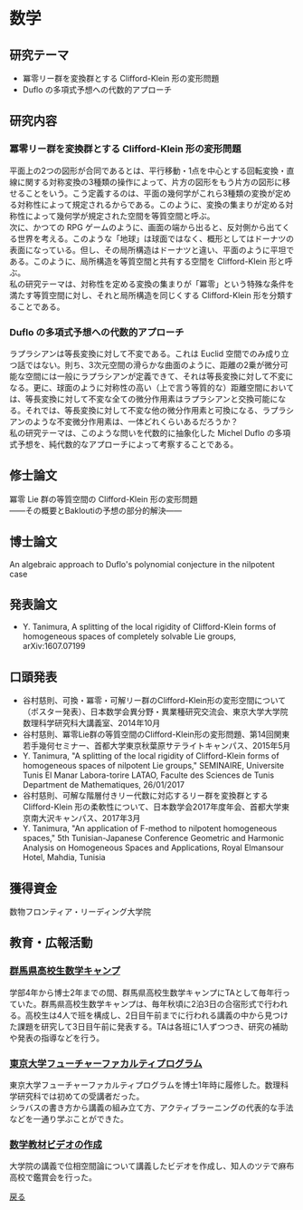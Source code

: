 # 数学

## 研究テーマ
- 冪零リー群を変換群とする Clifford-Klein 形の変形問題
- Duflo の多項式予想への代数的アプローチ

## 研究内容
### 冪零リー群を変換群とする Clifford-Klein 形の変形問題
平面上の2つの図形が合同であるとは、平行移動・1点を中心とする回転変換・直線に関する対称変換の3種類の操作によって、片方の図形をもう片方の図形に移せることをいう。こう定義するのは、平面の幾何学がこれら3種類の変換が定める対称性によって規定されるからである。このように、変換の集まりが定める対称性によって幾何学が規定された空間を等質空間と呼ぶ。  
次に、かつての RPG ゲームのように、画面の端から出ると、反対側から出てくる世界を考える。このような「地球」は球面ではなく、概形としてはドーナツの表面になっている。但し、その局所構造はドーナツと違い、平面のように平坦である。このように、局所構造を等質空間と共有する空間を Clifford-Klein 形と呼ぶ。  
私の研究テーマは、対称性を定める変換の集まりが「冪零」という特殊な条件を満たす等質空間に対し、それと局所構造を同じくする Clifford-Klein 形を分類することである。

### Duflo の多項式予想への代数的アプローチ
ラプラシアンは等長変換に対して不変である。これは Euclid 空間でのみ成り立つ話ではない。則ち、3次元空間の滑らかな曲面のように、距離の2乗が微分可能な空間には一般にラプラシアンが定義できて、それは等長変換に対して不変になる。更に、球面のように対称性の高い（上で言う等質的な）距離空間においては、等長変換に対して不変な全ての微分作用素はラプラシアンと交換可能になる。それでは、等長変換に対して不変な他の微分作用素と可換になる、ラプラシアンのような不変微分作用素は、一体どれくらいあるだろうか？  
私の研究テーマは、このような問いを代数的に抽象化した Michel Duflo の多項式予想を、純代数的なアプローチによって考察することである。

## 修士論文
冪零 Lie 群の等質空間の Clifford-Klein 形の変形問題  
——その概要とBakloutiの予想の部分的解決——

## 博士論文
An algebraic approach to Duflo's polynomial conjecture in the nilpotent case

## 発表論文
- Y. Tanimura, A splitting of the local rigidity of Clifford-Klein forms of homogeneous spaces of
completely solvable Lie groups, arXiv:1607.07199

## 口頭発表
- 谷村慈則、可換・冪零・可解リー群のClifford-Klein形の変形空間について（ポスター発表）、日本数学会異分野・異業種研究交流会、東京大学大学院数理科学研究科大講義室、2014年10月
- 谷村慈則、冪零Lie群の等質空間のClifford-Klein形の変形問題、第14回関東若手幾何セミナー、首都大学東京秋葉原サテライトキャンパス、2015年5月
- Y. Tanimura, "A splitting of the local rigidity of Clifford-Klein forms of homogeneous spaces of nilpotent Lie groups," SEMINAIRE, Universite Tunis El Manar Labora-torire LATAO, Faculte des Sciences de Tunis Department de Mathematiques, 26/01/2017
- 谷村慈則、可解な階層付きリー代数に対応するリー群を変換群とする Clifford-Klein 形の柔軟性について、日本数学会2017年度年会、首都大学東京南大沢キャンパス、2017年3月
- Y. Tanimura, "An application of F-method to nilpotent homogeneous spaces," 5th Tunisian-Japanese Conference Geometric and Harmonic Analysis on Homogeneous Spaces and Applications, Royal Elmansour Hotel, Mahdia, Tunisia

## 獲得資金
数物フロンティア・リーディング大学院

## 教育・広報活動
### [群馬県高校生数学キャンプ](http://www.ms.u-tokyo.ac.jp/tambara/mathcamp-for-highschool/index.html)
学部4年から博士2年までの間、群馬県高校生数学キャンプにTAとして毎年行っていた。群馬県高校生数学キャンプは、毎年秋頃に2泊3日の合宿形式で行われる。高校生は4人で班を構成し、2日目午前までに行われる講義の中から見つけた課題を研究して3日目午前に発表する。TAは各班に1人ずつつき、研究の補助や発表の指導などを行う。

### [東京大学フューチャーファカルティプログラム](https://www.utokyofd.com/ffp/)
東京大学フューチャーファカルティプログラムを博士1年時に履修した。数理科学研究科では初めての受講者だった。  
シラバスの書き方から講義の組み立て方、アクティブラーニングの代表的な手法などを一通り学ぶことができた。

### [数学教材ビデオの作成](https://ytanimura.github.io/yotabaito/works/movie)
大学院の講義で位相空間論について講義したビデオを作成し、知人のツテで麻布高校で鑑賞会を行った。  
  
  
[戻る](https://ytanimura.github.io/yotabaito/)

